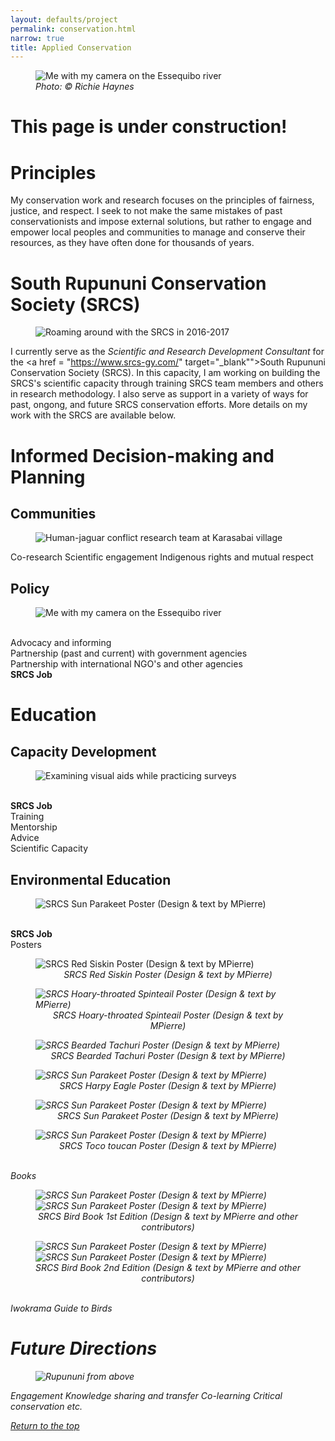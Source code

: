 ```yaml
---
layout: defaults/project
permalink: conservation.html
narrow: true
title: Applied Conservation
---
```

<a id="top"></a>
<figure>
<img src = "assets/images/conservation/rhaynes_interview.jpg" class = "img-fluid" alt = "Me with my camera on the Essequibo river">
<figcaption><i>Photo: © Richie Haynes</i></figcaption>
</figure>

# This page is under construction!

# Principles

My conservation work and research focuses on the principles of fairness, justice, and respect. I seek to not make the same mistakes of past conservationists and impose external solutions, but rather to 
engage and empower local peoples and communities to manage and conserve their resources, as they have often done for thousands of years.

# South Rupununi Conservation Society (SRCS)

<figure>
<img src = "assets/images/conservation/srcs_working_together.jpg" class = "img-fluid" alt = "Roaming around with the SRCS in 2016-2017">
</figure>

I currently serve as the <i> Scientific and Research Development Consultant </i> for the <a href = "https://www.srcs-gy.com/" target="_blank"">South Rupununi Conservation Society (SRCS)</a>. In this capacity, I am working on building the SRCS's scientific capacity through training SRCS team members and others in research methodology. I also serve as support in a variety of ways for past, ongong, and future SRCS conservation efforts. More details on my work with the SRCS are available below.

# Informed Decision-making and Planning

## Communities

<figure>
<img src = "assets/images/conservation/srcs_hjag_kba_team.jpg" class = "img-fluid" alt = "Human-jaguar conflict research team at Karasabai village">
</figure>

Co-research
Scientific engagement
Indigenous rights and mutual respect

## Policy

<figure>
<img src = "assets/images/conservation/coast_flag.jpg" class = "img-fluid" alt = "Me with my camera on the Essequibo river">
</figure>

<br>Advocacy and informing
<br>Partnership (past and current) with government agencies
<br>Partnership with international NGO's and other agencies
<br>**SRCS Job**

# Education

## Capacity Development

<figure>
<img src = "assets/images/conservation/srcs_hjag_kba_scales.jpg" class = "img-fluid" alt = "Examining visual aids while practicing surveys">
</figure>

<br>**SRCS Job**
<br>Training
<br>Mentorship
<br>Advice
<br>Scientific Capacity

## Environmental Education

<figure>
<img src = "assets/images/conservation/srcs_teaching_birding.jpg" class = "img-fluid" alt = "SRCS Sun Parakeet Poster (Design & text by MPierre)">
</figure>

<br>**SRCS Job**
<br>Posters
<figure>
<img src = "assets/images/conservation/mpierre_srsc_2017_poster_redsiskin.jpg" class = "img-fluid" alt = "SRCS Red Siskin Poster (Design & text by MPierre)">
<text align = "center"><figcaption><i>SRCS Red Siskin Poster (Design & text by MPierre)</figcaption></text>
</figure>
<figure>
<img src = "assets/images/conservation/mpierre_srsc_2017_poster_htspinetail.jpg" class = "img-fluid" alt = "SRCS Hoary-throated Spinteail Poster (Design & text by MPierre)">
<text align = "center"><figcaption><i>SRCS Hoary-throated Spinteail Poster (Design & text by MPierre)</figcaption></text>
</figure>
<figure>
<img src = "assets/images/conservation/mpierre_srsc_2017_poster_btachuri.jpg" class = "img-fluid" alt = "SRCS Bearded Tachuri Poster (Design & text by MPierre)">
<text align = "center"><figcaption><i>SRCS Bearded Tachuri Poster (Design & text by MPierre)</figcaption></text>
</figure>
<figure>
<img src = "assets/images/conservation/mpierre_srsc_2017_poster_harpyeagle.jpg" class = "img-fluid" alt = "SRCS Sun Parakeet Poster (Design & text by MPierre)">
<text align = "center"><figcaption><i>SRCS Harpy Eagle Poster (Design & text by MPierre)</figcaption></text>
</figure>
<figure>
<img src = "assets/images/conservation/mpierre_srsc_2017_poster_sunparakeet.jpg" class = "img-fluid" alt = "SRCS Sun Parakeet Poster (Design & text by MPierre)">
<text align = "center"><figcaption><i>SRCS Sun Parakeet Poster (Design & text by MPierre)</figcaption></text>
</figure>
<figure>
<img src = "assets/images/conservation/mpierre_srsc_2017_poster_tocotoucan.jpg" class = "img-fluid" alt = "SRCS Sun Parakeet Poster (Design & text by MPierre)">
<text align = "center"><figcaption><i>SRCS Toco toucan Poster (Design & text by MPierre)</figcaption></text>
</figure>

<br>Books
<figure>
<img src = "assets/images/conservation/mpierre_birdbook_ed1_pg01.jpg" class = "img-fluid" alt = "SRCS Sun Parakeet Poster (Design & text by MPierre)">
<img src = "assets/images/conservation/mpierre_birdbook_ed1_pg36.jpg" class = "img-fluid" alt = "SRCS Sun Parakeet Poster (Design & text by MPierre)">
<text align = "center"><figcaption><i>SRCS Bird Book 1st Edition (Design & text by MPierre and other contributors)</i></figcaption></text>
</figure>
<figure>
<img src = "assets/images/conservation/mpierre_birdbook_ed2_pg01.jpg" class = "img-fluid" alt = "SRCS Sun Parakeet Poster (Design & text by MPierre)">
<img src = "assets/images/conservation/mpierre_birdbook_ed2_pg62.jpg" class = "img-fluid" alt = "SRCS Sun Parakeet Poster (Design & text by MPierre)">
<text align = "center"><figcaption><i>SRCS Bird Book 2nd Edition (Design & text by MPierre and other contributors)</i></figcaption></text>
</figure>
<br>Iwokrama Guide to Birds

# Future Directions

<figure>
<img src = "assets/images/conservation/rupununi_above.jpg" class = "img-fluid" alt = "Rupununi from above">
</figure>

Engagement
Knowledge sharing and transfer
Co-learning
*Critical conservation*
etc.


<a href="#top"><i>Return to the top</i></a>